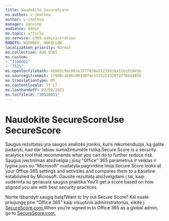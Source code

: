 ```yaml
---
title: Naudokite SecureScore
ms.author: v-jmathew
author: v-jmathew
manager: dansimp
audience: Admin
ms.topic: article
ms.service: o365-administration
ROBOTS: NOINDEX, NOFOLLOW
localization_priority: Normal
ms.collection: Adm_O365
ms.custom:
- "3100002"
- "7525"
ms.openlocfilehash: e6065c9ec681e377f8f8a51232d1b411bc91845e
ms.sourcegitcommit: 1f998ca586c90330fde515525432072f766d485b
ms.translationtype: MT
ms.contentlocale: lt-LT
ms.lasthandoff: 03/08/2021
ms.locfileid: "50526911"
---
```

# <a name="use-securescore"></a><span data-ttu-id="e6c7e-102">Naudokite SecureScore</span><span class="sxs-lookup"><span data-stu-id="e6c7e-102">Use SecureScore</span></span>

<span data-ttu-id="e6c7e-103">Saugus rezultatas yra saugos analizės įrankis, kuris rekomenduoja, ką galite padaryti, kad dar labiau sumažintumėte riziką.</span><span class="sxs-lookup"><span data-stu-id="e6c7e-103">Secure Score is a security analytics tool that recommends what you can do to further reduce risk.</span></span> <span data-ttu-id="e6c7e-104">Saugus įvertinimas atsižvelgia į jūsų "Office" 365 parametrus ir veiklas ir lygina juos su "Microsoft" nustatyta pagrindine linija.</span><span class="sxs-lookup"><span data-stu-id="e6c7e-104">Secure Score looks at your Office 365 settings and activities and compares them to a baseline established by Microsoft.</span></span> <span data-ttu-id="e6c7e-105">Gausite rezultatą atsižvelgdami į tai, kaip suderinta su geriausia saugos praktika.</span><span class="sxs-lookup"><span data-stu-id="e6c7e-105">You’ll get a score based on how aligned you are with best security practices.</span></span>

<span data-ttu-id="e6c7e-106">Norite išbandyti saugią balą?</span><span class="sxs-lookup"><span data-stu-id="e6c7e-106">Want to try out Secure Score?</span></span> <span data-ttu-id="e6c7e-107">Kai esate prisijungę prie "Office 365" kaip visuotinis administratorius, eikite į [SecureScore.com.](https://securescore.office.com/)</span><span class="sxs-lookup"><span data-stu-id="e6c7e-107">When you're signed in to Office 365 as a global admin, go to [SecureScore.com.](https://securescore.office.com/)</span></span>
